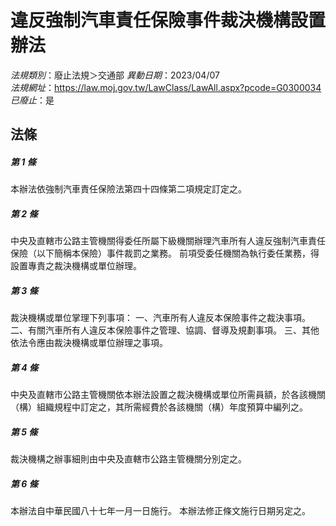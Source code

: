 # 違反強制汽車責任保險事件裁決機構設置辦法

*法規類別*：廢止法規＞交通部
*異動日期*：2023/04/07  
*法規網址*：https://law.moj.gov.tw/LawClass/LawAll.aspx?pcode=G0300034
*已廢止*：是


## 法條
##### 第 1 條
本辦法依強制汽車責任保險法第四十四條第二項規定訂定之。

##### 第 2 條
中央及直轄市公路主管機關得委任所屬下級機關辦理汽車所有人違反強制汽車責任保險（以下簡稱本保險）事件裁罰之業務。
前項受委任機關為執行委任業務，得設置專責之裁決機構或單位辦理。

##### 第 3 條
裁決機構或單位掌理下列事項：
一、汽車所有人違反本保險事件之裁決事項。
二、有關汽車所有人違反本保險事件之管理、協調、督導及規劃事項。
三、其他依法令應由裁決機構或單位辦理之事項。

##### 第 4 條
中央及直轄市公路主管機關依本辦法設置之裁決機構或單位所需員額，於各該機關（構）組織規程中訂定之，其所需經費於各該機關（構）年度預算中編列之。

##### 第 5 條
裁決機構之辦事細則由中央及直轄市公路主管機關分別定之。

##### 第 6 條
本辦法自中華民國八十七年一月一日施行。
本辦法修正條文施行日期另定之。


